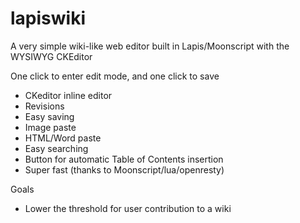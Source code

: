 lapiswiki
=========

A very simple wiki-like web editor built in Lapis/Moonscript with the WYSIWYG CKEditor


One click to enter edit mode, and one click to save

*    CKeditor inline editor
*    Revisions
*    Easy saving
*    Image paste
*    HTML/Word paste
*    Easy searching
*    Button for automatic Table of Contents insertion
*    Super fast (thanks to Moonscript/lua/openresty)

Goals

*    Lower the threshold for user contribution to a wiki

